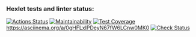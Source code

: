 ### Hexlet tests and linter status:
[![Actions Status](https://github.com/PolinaPichugina/frontend-project-46/actions/workflows/hexlet-check.yml/badge.svg)](https://github.com/PolinaPichugina/frontend-project-46/actions)
[![Maintainability](https://api.codeclimate.com/v1/badges/9679d5fd5469b4f1241b/maintainability)](https://codeclimate.com/github/PolinaPichugina/frontend-project-46/maintainability)
[![Test Coverage](https://api.codeclimate.com/v1/badges/9679d5fd5469b4f1241b/test_coverage)](https://codeclimate.com/github/PolinaPichugina/frontend-project-46/test_coverage)
https://asciinema.org/a/0gHFLxIPDeyN67fW6LCnw0MK0
[![Check Status](https://github.com/PolinaPichugina/frontend-project-46/actions/workflows/check.yml/badge.svg)](https://github.com/PolinaPichugina/frontend-project-46/actions)